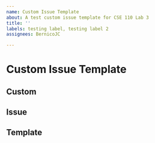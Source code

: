 ```yaml
---
name: Custom Issue Template
about: A test custom issue template for CSE 110 Lab 3
title: ''
labels: testing label, testing label 2
assignees: BernicoJC

---
```


# Custom Issue Template

## Custom

## Issue

## Template
